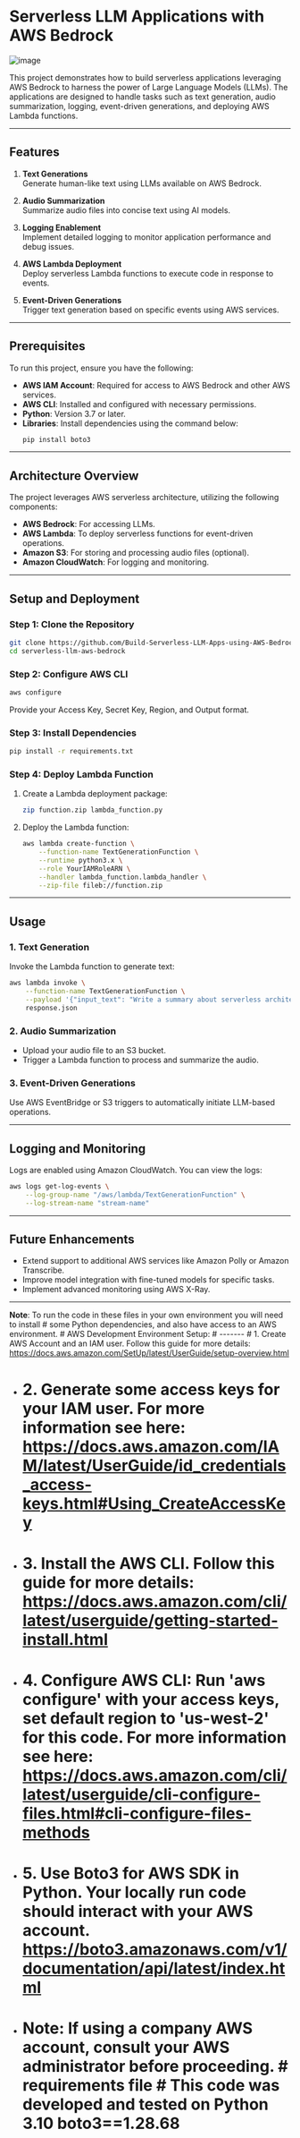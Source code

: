 # Serverless LLM Applications with AWS Bedrock

![image](https://github.com/user-attachments/assets/fce4c18a-a624-4b96-be56-17144d183972)

This project demonstrates how to build serverless applications leveraging AWS Bedrock to harness the power of Large Language Models (LLMs). The applications are designed to handle tasks such as text generation, audio summarization, logging, event-driven generations, and deploying AWS Lambda functions. 

---

## Features

1. **Text Generations**  
   Generate human-like text using LLMs available on AWS Bedrock.

2. **Audio Summarization**  
   Summarize audio files into concise text using AI models.

3. **Logging Enablement**  
   Implement detailed logging to monitor application performance and debug issues.

4. **AWS Lambda Deployment**  
   Deploy serverless Lambda functions to execute code in response to events.

5. **Event-Driven Generations**  
   Trigger text generation based on specific events using AWS services.

---

## Prerequisites

To run this project, ensure you have the following:

- **AWS IAM Account**: Required for access to AWS Bedrock and other AWS services.
- **AWS CLI**: Installed and configured with necessary permissions.
- **Python**: Version 3.7 or later.
- **Libraries**: Install dependencies using the command below:
  ```bash
  pip install boto3
  ```

---

## Architecture Overview

The project leverages AWS serverless architecture, utilizing the following components:

- **AWS Bedrock**: For accessing LLMs.
- **AWS Lambda**: To deploy serverless functions for event-driven operations.
- **Amazon S3**: For storing and processing audio files (optional).
- **Amazon CloudWatch**: For logging and monitoring.

---

## Setup and Deployment

### Step 1: Clone the Repository
```bash
git clone https://github.com/Build-Serverless-LLM-Apps-using-AWS-Bedrock.git
cd serverless-llm-aws-bedrock
```

### Step 2: Configure AWS CLI
```bash
aws configure
```
Provide your Access Key, Secret Key, Region, and Output format.

### Step 3: Install Dependencies
```bash
pip install -r requirements.txt
```

### Step 4: Deploy Lambda Function
1. Create a Lambda deployment package:
   ```bash
   zip function.zip lambda_function.py
   ```
2. Deploy the Lambda function:
   ```bash
   aws lambda create-function \
       --function-name TextGenerationFunction \
       --runtime python3.x \
       --role YourIAMRoleARN \
       --handler lambda_function.lambda_handler \
       --zip-file fileb://function.zip
   ```

---

## Usage

### 1. **Text Generation**
   Invoke the Lambda function to generate text:
   ```bash
   aws lambda invoke \
       --function-name TextGenerationFunction \
       --payload '{"input_text": "Write a summary about serverless architecture."}' \
       response.json
   ```

### 2. **Audio Summarization**
   - Upload your audio file to an S3 bucket.
   - Trigger a Lambda function to process and summarize the audio.

### 3. **Event-Driven Generations**
   Use AWS EventBridge or S3 triggers to automatically initiate LLM-based operations.

---

## Logging and Monitoring

Logs are enabled using Amazon CloudWatch. You can view the logs:
```bash
aws logs get-log-events \
    --log-group-name "/aws/lambda/TextGenerationFunction" \
    --log-stream-name "stream-name"
```

---

## Future Enhancements

- Extend support to additional AWS services like Amazon Polly or Amazon Transcribe.
- Improve model integration with fine-tuned models for specific tasks.
- Implement advanced monitoring using AWS X-Ray.

---

**Note**: To run the code in these files in your own environment you will need to install  # some Python dependencies, and also have access to an AWS environment.    # AWS Development Environment Setup: # ------- # 1. Create AWS Account and an IAM user.  Follow this guide for more details: https://docs.aws.amazon.com/SetUp/latest/UserGuide/setup-overview.html
- # 2. Generate some access keys for your IAM user. For more information see here: https://docs.aws.amazon.com/IAM/latest/UserGuide/id_credentials_access-keys.html#Using_CreateAccessKey
- # 3. Install the AWS CLI. Follow this guide for more details: https://docs.aws.amazon.com/cli/latest/userguide/getting-started-install.html
-  # 4. Configure AWS CLI: Run 'aws configure' with your access keys, set default region to 'us-west-2' for this code. For more information see here: https://docs.aws.amazon.com/cli/latest/userguide/cli-configure-files.html#cli-configure-files-methods
-  # 5. Use Boto3 for AWS SDK in Python. Your locally run code should interact with your AWS account. https://boto3.amazonaws.com/v1/documentation/api/latest/index.html
-  # Note: If using a company AWS account, consult your AWS administrator before proceeding.   # requirements file # This code was developed and tested on Python 3.10   boto3==1.28.68
